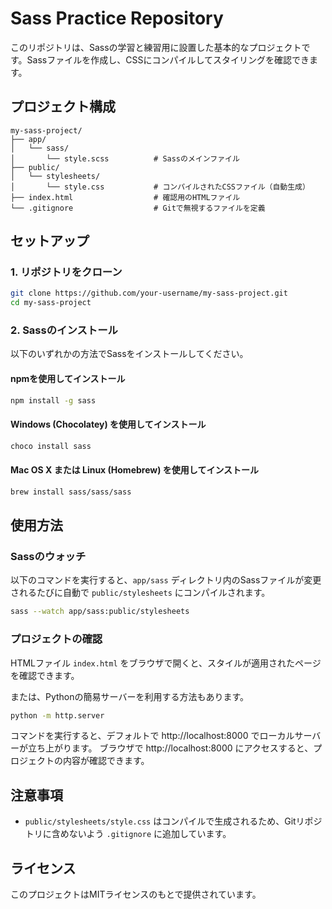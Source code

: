 
# Sass Practice Repository

このリポジトリは、Sassの学習と練習用に設置した基本的なプロジェクトです。Sassファイルを作成し、CSSにコンパイルしてスタイリングを確認できます。

## プロジェクト構成

```
my-sass-project/
├── app/
│   └── sass/
│       └── style.scss          # Sassのメインファイル
├── public/
│   └── stylesheets/
│       └── style.css           # コンパイルされたCSSファイル（自動生成）
├── index.html                  # 確認用のHTMLファイル
└── .gitignore                  # Gitで無視するファイルを定義
```

## セットアップ

### 1. リポジトリをクローン

```bash
git clone https://github.com/your-username/my-sass-project.git
cd my-sass-project
```

### 2. Sassのインストール

以下のいずれかの方法でSassをインストールしてください。

#### npmを使用してインストール
```bash
npm install -g sass
```

#### Windows (Chocolatey) を使用してインストール
```bash
choco install sass
```

#### Mac OS X または Linux (Homebrew) を使用してインストール
```bash
brew install sass/sass/sass
```

## 使用方法

### Sassのウォッチ

以下のコマンドを実行すると、`app/sass` ディレクトリ内のSassファイルが変更されるたびに自動で `public/stylesheets` にコンパイルされます。

```bash
sass --watch app/sass:public/stylesheets
```

### プロジェクトの確認

HTMLファイル `index.html` をブラウザで開くと、スタイルが適用されたページを確認できます。

または、Pythonの簡易サーバーを利用する方法もあります。

```bash
python -m http.server
```

コマンドを実行すると、デフォルトで http://localhost:8000 でローカルサーバーが立ち上がります。 ブラウザで http://localhost:8000 にアクセスすると、プロジェクトの内容が確認できます。

## 注意事項

- `public/stylesheets/style.css` はコンパイルで生成されるため、Gitリポジトリに含めないよう `.gitignore` に追加しています。

## ライセンス

このプロジェクトはMITライセンスのもとで提供されています。
